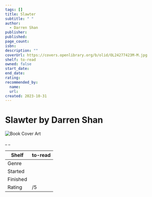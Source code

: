 ```yaml
---
tags: []
title: Slawter
subtitle: " "
author:
  - Darren Shan
publisher:
published:
page_count:
isbn:
description: ""
coverUrl: https://covers.openlibrary.org/b/olid/OL24277423M-M.jpg
shelf: to-read
owned: false
start_date:
end_date:
rating:
recommended_by:
  name:
  url:
created: 2023-10-31
---
```


# Slawter by Darren Shan

![Book Cover Art](https://covers.openlibrary.org/b/olid/OL24277423M-M.jpg)

_ _

| Shelf | to-read |
| --- | --- |
| Genre |  |
| Started |  |
| Finished |  |
| Rating | /5 |

